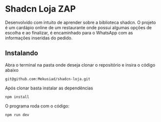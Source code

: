 # Shadcn Loja ZAP

Desenvolvido com intuito de aprender sobre a biblioteca shadcn. O projeto é um cardápio online de um restaurante onde possui algumas opções de escolha e ao finalizar, é encaminhado para o WhatsApp com as informações inseridas do pedido.

## Instalando

Abra o terminal na pasta onde deseja clonar o repositório e insira o código abaixo

```
git@github.com:Mekusiad/shadcn-loja.git

```

Após clonar basta instalar as dependências

```
npm install
```

O programa roda com o código:

```
npm run dev
```
